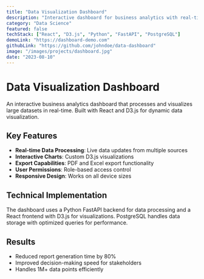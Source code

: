 ```yaml
---
title: "Data Visualization Dashboard"
description: "Interactive dashboard for business analytics with real-time data processing"
category: "Data Science"
featured: false
techStack: ["React", "D3.js", "Python", "FastAPI", "PostgreSQL"]
demoLink: "https://dashboard-demo.com"
githubLink: "https://github.com/johndoe/data-dashboard"
image: "/images/projects/dashboard.jpg"
date: "2023-08-10"
---
```


# Data Visualization Dashboard

An interactive business analytics dashboard that processes and visualizes large datasets in real-time. Built with React and D3.js for dynamic data visualization.

## Key Features

- **Real-time Data Processing**: Live data updates from multiple sources
- **Interactive Charts**: Custom D3.js visualizations
- **Export Capabilities**: PDF and Excel export functionality
- **User Permissions**: Role-based access control
- **Responsive Design**: Works on all device sizes

## Technical Implementation

The dashboard uses a Python FastAPI backend for data processing and a React frontend with D3.js for visualizations. PostgreSQL handles data storage with optimized queries for performance.

## Results

- Reduced report generation time by 80%
- Improved decision-making speed for stakeholders
- Handles 1M+ data points efficiently

